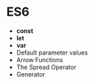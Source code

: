 # ES6

* **const**
* **let**
* **var**
* Default parameter values
* Arrow Functions
* The Spread Operator
* Generator

